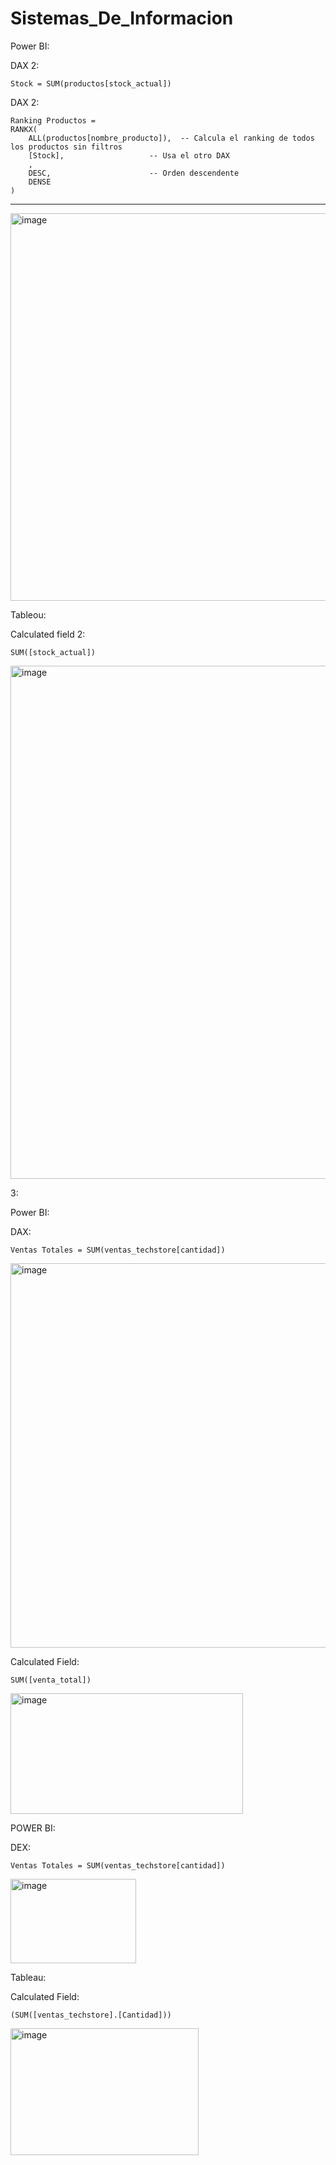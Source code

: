 # Sistemas_De_Informacion

Power BI:

DAX 2:

```
Stock = SUM(productos[stock_actual])
```

DAX 2:

```
Ranking Productos = 
RANKX(
    ALL(productos[nombre_producto]),  -- Calcula el ranking de todos los productos sin filtros
    [Stock],                   -- Usa el otro DAX
    ,                          
    DESC,                      -- Orden descendente 
    DENSE                     
)
```


---

<img width="1083" height="620" alt="image" src="https://github.com/user-attachments/assets/4571f66f-025f-4582-a782-2e3f8f5d8074" />



Tableou:


Calculated field 2:
```
SUM([stock_actual])
```

<img width="767" height="821" alt="image" src="https://github.com/user-attachments/assets/63a21082-1c5d-4c2b-a62a-40feb4c274a0" />



3:


Power BI:

DAX:
```
Ventas Totales = SUM(ventas_techstore[cantidad])
```

<img width="1057" height="615" alt="image" src="https://github.com/user-attachments/assets/f9bb0b4e-efe4-41fb-905f-d091b48bc3a2" />




Calculated Field:

```
SUM([venta_total])
```


<img width="372" height="193" alt="image" src="https://github.com/user-attachments/assets/688047e1-209e-4016-982e-04710e13c67e" />



POWER BI:

DEX:

```
Ventas Totales = SUM(ventas_techstore[cantidad])
```
<img width="201" height="135" alt="image" src="https://github.com/user-attachments/assets/ed634af5-68b5-454d-8a4b-9159b314b7f6" />


Tableau:

Calculated Field:
```
(SUM([ventas_techstore].[Cantidad]))
```

<img width="301" height="203" alt="image" src="https://github.com/user-attachments/assets/bbf071b3-36c4-4a6c-ac89-347ae739c165" />




